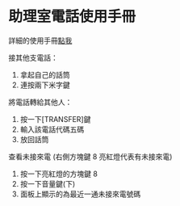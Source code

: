 # 助理室電話使用手冊

詳細的使用手冊[點我](http://ppt.cc/n0oJo)

接其他支電話：
1. 拿起自己的話筒
2. 連按兩下米字鍵

將電話轉給其他人：
1. 按一下[TRANSFER]鍵
2. 輸入該電話代碼五碼
3. 放回話筒

查看未接來電 (右側方塊鍵 8 亮紅燈代表有未接來電)
1. 按一下亮紅燈的方塊鍵 8
2. 按一下音量鍵(下)
3. 面板上顯示的為最近一通未接來電號碼